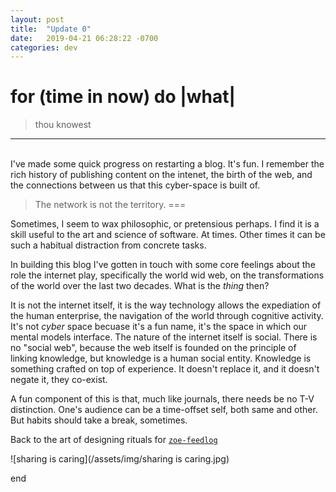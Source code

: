```yaml
---
layout: post
title:  "Update 0"
date:   2019-04-21 06:28:22 -0700
categories: dev
---
```

for (time in now) do |what|
===
> thou knowest

---
&nbsp;  
I've made some quick progress on restarting a blog. It's fun. I remember the rich history of publishing content on the intenet, the birth of the web, and the connections between us that this cyber-space is built of. 

> The network is not the territory.
===

Sometimes, I seem to wax philosophic, or pretensious perhaps. I find it is a skill useful to the art and science of software. At times. Other times it can be such a habitual distraction from concrete tasks. 

In building this blog I've gotten in touch with some core feelings about the role the internet play, specifically the world wid web, on the transformations of the world over the last two decades. What is the _thing_ then? 

It is not the internet itself, it is the way technology allows the expediation of the human enterprise, the navigation of the world through cognitive activity. It's not _cyber_ space becuase it's a fun name, it's the space in which our mental models interface. The nature of the internet itself is social. There is no "social web", because the web itself is founded on the principle of linking knowledge, but knowledge is a human social entity. Knowledge is something crafted on top of experience. It doesn't replace it, and it doesn't negate it, they co-exist.

A fun component of this is that, much like journals, there needs be no T-V distinction. One's audience can be a time-offset self, both same and other. But habits should take a break, sometimes.

Back to the art of designing rituals for <code><a href="https://zoe-feedlog.herokuapp.com/">zoe-feedlog</a></code>

![sharing is caring](/assets/img/sharing is caring.jpg)
<!-- this should be a svg, but [shrugs] -->

end
